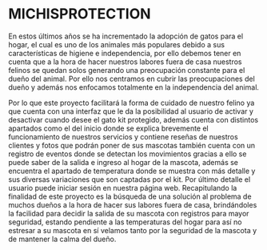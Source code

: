# MICHISPROTECTION

En estos últimos años se ha incrementado la adopción de gatos para el hogar, el cual es uno de los animales más populares debido a sus características de higiene e independencia, por ello debemos tener en cuenta que a la hora de hacer nuestros labores fuera de casa nuestros felinos se quedan solos generando una preocupación constante para el dueño del animal. Por ello nos centramos en cubrir las preocupaciones del dueño y además nos enfocamos totalmente en la independencia del animal.

Por lo que este proyecto facilitará la forma de cuidado de nuestro felino ya que cuenta con una interfaz que le da la posibilidad al usuario de activar y desactivar  cuando desee el gato kit protegido, además cuenta con distintos apartados como el del inicio donde se explica brevemente el funcionamiento de nuestros servicios y contiene reseñas de nuestros clientes y fotos que podrán poner de sus mascotas también cuenta con un registro de eventos donde se detectan los movimientos gracias a ello se puede saber de la salida e ingreso al hogar de la mascota, además  se encuentra  el apartado de temperatura donde se muestra con más detalle y sus diversas variaciones que son captadas por el kit. Por último detalle el usuario puede iniciar sesión en nuestra página web.
Recapitulando la finalidad de este proyecto es la búsqueda de una solución al problema de muchos dueños a la hora de hacer sus labores fuera de casa, brindándoles la facilidad para decidir la salida de su mascota con registros para mayor seguridad, estando pendiente a las temperaturas del hogar para así no estresar a su mascota en sí velamos tanto por la seguridad de la mascota y de mantener la calma del dueño.
